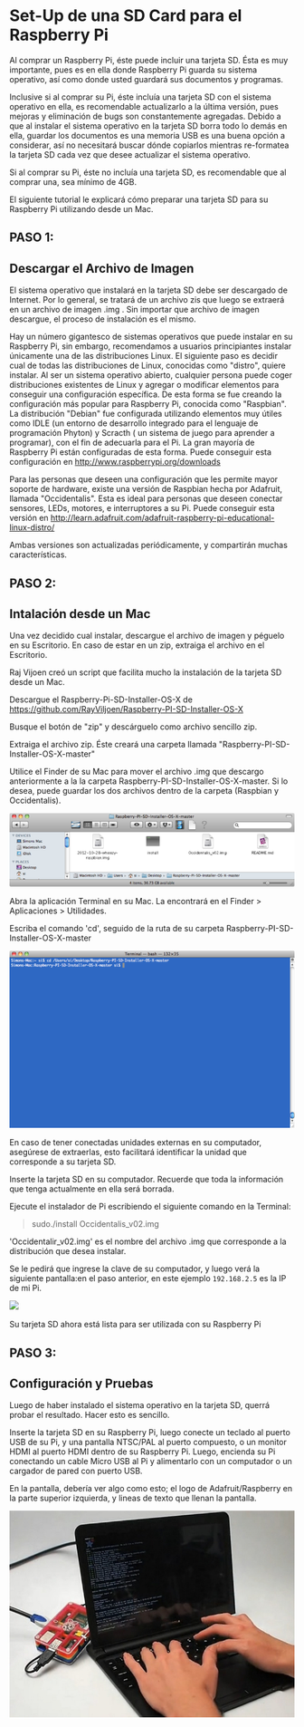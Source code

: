 # Set-Up de una SD Card para el Raspberry Pi

Al comprar un Raspberry Pi, éste puede incluir una tarjeta SD. Ésta es muy importante, pues es en ella donde Raspberry Pi guarda su sistema operativo, así como donde usted guardará sus documentos y programas.

Inclusive si al comprar su Pi, éste incluía una tarjeta SD con el sistema operativo en ella, es recomendable actualizarlo a la última versión, pues mejoras y eliminación de bugs son constantemente agregadas. Debido a que al instalar el sistema operativo en la tarjeta SD borra todo lo demás en ella, guardar los documentos es una memoria USB es una buena opción a considerar, así no necesitará buscar dónde copiarlos mientras re-formatea la tarjeta SD cada vez que desee actualizar el sistema operativo.

Si al comprar su Pi, éste no incluía una tarjeta SD, es recomendable que al comprar una, sea mínimo de 4GB.

El siguiente tutorial le explicará cómo preparar una tarjeta SD para su Raspberry Pi utilizando desde un Mac. 

## PASO 1:
## Descargar el Archivo de Imagen

El sistema operativo que instalará en la tarjeta SD debe ser descargado de Internet. Por lo general, se tratará de un archivo zis que luego se extraerá en un archivo de imagen .img . Sin importar que archivo de imagen descargue, el proceso de instalación es el mismo.

Hay un número gigantesco de sistemas operativos que puede instalar en su Raspberry Pi, sin embargo, recomendamos a usuarios principiantes instalar únicamente una de las distribuciones Linux. El siguiente paso es decidir cual de todas las distribuciones de Linux, conocidas como "distro", quiere instalar. Al ser un sistema operativo abierto, cualquier persona puede coger distribuciones existentes de Linux y agregar o modificar elementos para conseguir una configuración específica. De esta forma se fue creando la configuración más popular para Raspberry Pi, conocida como "Raspbian". La distribución "Debian" fue configurada utilizando elementos muy útiles como IDLE (un entorno de desarrollo integrado para el lenguaje de programación Phyton) y Scracth ( un sistema de juego para aprender a programar), con el fin de adecuarla para el Pi. La gran mayoría de Raspberry Pi están configuradas de esta forma. Puede conseguir esta configuración en  http://www.raspberrypi.org/downloads

Para las personas que deseen una configuración que les permite mayor soporte de hardware, existe una versión de Raspbian hecha por Adafruit, llamada "Occidentalis". Esta es ideal para personas que deseen conectar sensores, LEDs, motores, e interruptores a su Pi. Puede conseguir esta versión en  http://learn.adafruit.com/adafruit-raspberry-pi-educational-linux-distro/

Ambas versiones son actualizadas periódicamente, y compartirán muchas características.

## PASO 2:
## Intalación desde un Mac

Una vez decidido cual instalar, descargue el archivo de imagen y péguelo en su Escritorio. En caso de estar en un zip, extraiga el archivo en el Escritorio.

Raj Vijoen creó un script que facilita mucho la instalación de la tarjeta SD desde un Mac. 

Descargue el Raspberry-Pi-SD-Installer-OS-X de https://github.com/RayViljoen/Raspberry-PI-SD-Installer-OS-X

Busque el botón de "zip" y descárguelo como archivo sencillo zip.

Extraiga el archivo zip. Éste creará una carpeta llamada "Raspberry-PI-SD-Installer-OS-X-master"

Utilice el Finder de su Mac para mover el archivo .img que descargo anteriormente a la la carpeta Raspberry-PI-SD-Installer-OS-X-master. Si lo desea, puede guardar los dos archivos dentro de la carpeta (Raspbian y Occidentalis). 

![](images/learn_raspberry_pi_00_screen_folder_contents.png)

Abra la aplicación Terminal en su Mac. La encontrará en el Finder > Aplicaciones > Utilidades.

Escriba el comando 'cd', seguido de la ruta de su carpeta Raspberry-PI-SD-Installer-OS-X-master

![](images/imagen2.png)

En caso de tener conectadas unidades externas en su computador, asegúrese de extraerlas, esto facilitará identificar la unidad que corresponde a su tarjeta SD.

Inserte la tarjeta SD en su computador. Recuerde que toda la información que tenga actualmente en ella será borrada.

Ejecute el instalador de Pi escribiendo el siguiente comando en la Terminal:

>sudo./install Occidentalis_v02.img

'Occidentalir_v02.img' es el nombre del archivo .img que corresponde a la distribución que desea instalar.

Se le pedirá que ingrese la clave de su computador, y luego verá la siguiente pantalla:en el paso anterior, en este ejemplo `192.168.2.5` es la IP de mi Pi.

![](images/imagen3)

Su tarjeta SD ahora está lista para ser utilizada con su Raspberry Pi

## PASO 3:
## Configuración y Pruebas

Luego de haber instalado el sistema operativo en la tarjeta SD, querrá probar el resultado. Hacer esto es sencillo.

Inserte la tarjeta SD en su Raspberry Pi, luego conecte un teclado al puerto USB de su Pi, y una pantalla NTSC/PAL al puerto compuesto, o un monitor HDMI al puerto HDMI dentro de su Raspberry Pi. Luego, encienda su Pi conectando un cable Micro USB al Pi y alimentarlo con un computador o un cargador de pared con puerto USB.

En la pantalla, debería ver algo como esto; el logo de Adafruit/Raspberry en la parte superior izquierda, y lineas de texto que llenan la pantalla.

![](images/imagen4prueba.jpg)


